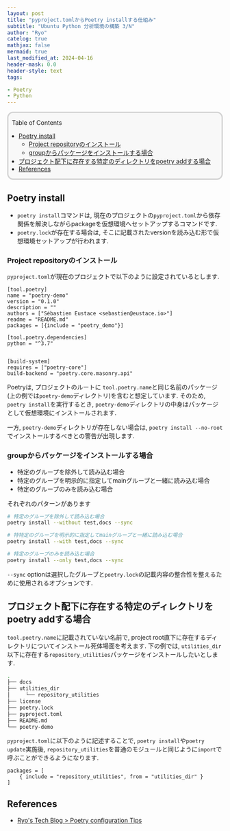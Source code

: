 ```yaml
---
layout: post
title: "pyproject.tomlからPoetry installする仕組み"
subtitle: "Ubuntu Python 分析環境の構築 3/N"
author: "Ryo"
catelog: true
mathjax: false
mermaid: true
last_modified_at: 2024-04-16
header-mask: 0.0
header-style: text
tags:

- Poetry
- Python
---
```


<div style='border-radius: 1em; border-style:solid; border-color:#D3D3D3; background-color:#F8F8F8'>

<p class="h4">&nbsp;&nbsp;Table of Contents</p>

<!-- START doctoc generated TOC please keep comment here to allow auto update -->
<!-- DON'T EDIT THIS SECTION, INSTEAD RE-RUN doctoc TO UPDATE -->

- [Poetry install](#poetry-install)
  - [Project repositoryのインストール](#project-repository%E3%81%AE%E3%82%A4%E3%83%B3%E3%82%B9%E3%83%88%E3%83%BC%E3%83%AB)
  - [groupからパッケージをインストールする場合](#group%E3%81%8B%E3%82%89%E3%83%91%E3%83%83%E3%82%B1%E3%83%BC%E3%82%B8%E3%82%92%E3%82%A4%E3%83%B3%E3%82%B9%E3%83%88%E3%83%BC%E3%83%AB%E3%81%99%E3%82%8B%E5%A0%B4%E5%90%88)
- [プロジェクト配下に存在する特定のディレクトリをpoetry addする場合](#%E3%83%97%E3%83%AD%E3%82%B8%E3%82%A7%E3%82%AF%E3%83%88%E9%85%8D%E4%B8%8B%E3%81%AB%E5%AD%98%E5%9C%A8%E3%81%99%E3%82%8B%E7%89%B9%E5%AE%9A%E3%81%AE%E3%83%87%E3%82%A3%E3%83%AC%E3%82%AF%E3%83%88%E3%83%AA%E3%82%92poetry-add%E3%81%99%E3%82%8B%E5%A0%B4%E5%90%88)
- [References](#references)

<!-- END doctoc generated TOC please keep comment here to allow auto update -->


</div>

## Poetry install

- `poetry install`コマンドは, 現在のプロジェクトの`pyproject.toml`から依存関係を解決しながらpackageを仮想環境へセットアップするコマンドです. 
- `poetry.lock`が存在する場合は, そこに記載されたversionを読み込む形で仮想環境セットアップが行われます.


### Project repositoryのインストール

`pyproject.toml`が現在のプロジェクトで以下のように設定されているとします.

```
[tool.poetry]
name = "poetry-demo"
version = "0.1.0"
description = ""
authors = ["Sébastien Eustace <sebastien@eustace.io>"]
readme = "README.md"
packages = [{include = "poetry_demo"}]

[tool.poetry.dependencies]
python = "^3.7"


[build-system]
requires = ["poetry-core"]
build-backend = "poetry.core.masonry.api"
```

Poetryは, プロジェクトのルートに `tool.poetry.name`と同じ名前のパッケージ(上の例では`poetry-demo`ディレクトリ)を含むと想定しています. そのため, `poetry install`を実行するとき, `poetry-demo`ディレクトリの中身はパッケージとして仮想環境にインストールされます.

一方, `poetry-demo`ディレクトリが存在しない場合は, `poetry install --no-root`でインストールするべきとの警告が出現します.


### groupからパッケージをインストールする場合

- 特定のグループを除外して読み込む場合
- 特定のグループを明示的に指定してmainグループと一緒に読み込む場合
- 特定のグループのみを読み込む場合

それぞれのパターンがあります

```zsh
# 特定のグループを除外して読み込む場合
poetry install --without test,docs --sync

# 特特定のグループを明示的に指定してmainグループと一緒に読み込む場合
poetry install --with test,docs --sync

# 特定のグループのみを読み込む場合
poetry install --only test,docs --sync
```

`--sync` optionは選択したグループと`poetry.lock`の記載内容の整合性を整えるために使用されるオプションです.

## プロジェクト配下に存在する特定のディレクトリをpoetry addする場合

`tool.poetry.name`に記載されていない名前で, project root直下に存在するディレクトリについてインストール死体場面を考えます. 下の例では, `utilities_dir`以下に存在する`repository_utilities`パッケージをインストールしたいとします.

```zsh
.
├── docs
├── utilities_dir
│     └── repository_utilities
├── license
├── poetry.lock
├── pyproject.toml
├── README.md
└── poetry-demo
```

`pyproject.toml`に以下のように記述することで, `poetry install`や`poetry update`実施後, 
`repository_utilities`を普通のモジュールと同じように`import`で呼ぶことができるようになります.

```
packages = [
    { include = "repository_utilities", from = "utilities_dir" }
]
```



References
----------
- [Ryo's Tech Blog > Poetry configuration Tips](https://ryonakagami.github.io/2023/07/30/poetry-configuration/)